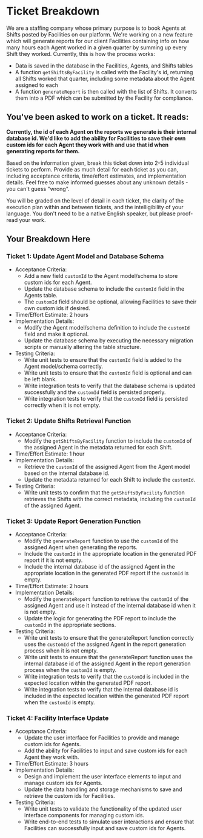 # Ticket Breakdown

We are a staffing company whose primary purpose is to book Agents at Shifts posted by Facilities on our platform. We're working on a new feature which will generate reports for our client Facilities containing info on how many hours each Agent worked in a given quarter by summing up every Shift they worked. Currently, this is how the process works:

- Data is saved in the database in the Facilities, Agents, and Shifts tables
- A function `getShiftsByFacility` is called with the Facility's id, returning all Shifts worked that quarter, including some metadata about the Agent assigned to each
- A function `generateReport` is then called with the list of Shifts. It converts them into a PDF which can be submitted by the Facility for compliance.

## You've been asked to work on a ticket. It reads:

**Currently, the id of each Agent on the reports we generate is their internal database id. We'd like to add the ability for Facilities to save their own custom ids for each Agent they work with and use that id when generating reports for them.**

Based on the information given, break this ticket down into 2-5 individual tickets to perform. Provide as much detail for each ticket as you can, including acceptance criteria, time/effort estimates, and implementation details. Feel free to make informed guesses about any unknown details - you can't guess "wrong".

You will be graded on the level of detail in each ticket, the clarity of the execution plan within and between tickets, and the intelligibility of your language. You don't need to be a native English speaker, but please proof-read your work.

## Your Breakdown Here

### Ticket 1: Update Agent Model and Database Schema

- Acceptance Criteria:
  - Add a new field `customId` to the Agent model/schema to store custom ids for each Agent.
  - Update the database schema to include the `customId` field in the Agents table.
  - The `customId` field should be optional, allowing Facilities to save their own custom ids if desired.
- Time/Effort Estimate: 2 hours
- Implementation Details:
  - Modify the Agent model/schema definition to include the `customId` field and make it optional.
  - Update the database schema by executing the necessary migration scripts or manually altering the table structure.
- Testing Criteria:
  - Write unit tests to ensure that the `customId` field is added to the Agent model/schema correctly.
  - Write unit tests to ensure that the `customId` field is optional and can be left blank.
  - Write integration tests to verify that the database schema is updated successfully and the `customId` field is persisted properly.
  - Write integration tests to verify that the `customId` field is persisted correctly when it is not empty.

### Ticket 2: Update Shifts Retrieval Function

- Acceptance Criteria:
  - Modify the `getShiftsByFacility` function to include the `customId` of the assigned Agent in the metadata returned for each Shift.
- Time/Effort Estimate: 1 hour
- Implementation Details:
  - Retrieve the `customId` of the assigned Agent from the Agent model based on the internal database id.
  - Update the metadata returned for each Shift to include the `customId`.
- Testing Criteria:
  - Write unit tests to confirm that the `getShiftsByFacility` function retrieves the Shifts with the correct metadata, including the `customId` of the assigned Agent.

### Ticket 3: Update Report Generation Function

- Acceptance Criteria:
  - Modify the `generateReport` function to use the `customId` of the assigned Agent when generating the reports.
  - Include the `customId` in the appropriate location in the generated PDF report if it is not empty.
  - Include the internal database id of the assigned Agent in the appropriate location in the generated PDF report if the `customId` is empty.
- Time/Effort Estimate: 2 hours
- Implementation Details:
  - Modify the `generateReport` function to retrieve the `customId` of the assigned Agent and use it instead of the internal database id when it is not empty.
  - Update the logic for generating the PDF report to include the `customId` in the appropriate sections.
- Testing Criteria:
  - Write unit tests to ensure that the generateReport function correctly uses the `customId` of the assigned Agent in the report generation process when it is not empty.
  - Write unit tests to ensure that the generateReport function uses the internal database id of the assigned Agent in the report generation process when the `customId` is empty.
  - Write integration tests to verify that the `customId` is included in the expected location within the generated PDF report.
  - Write integration tests to verify that the internal database id is included in the expected location within the generated PDF report when the `customId` is empty.

### Ticket 4: Facility Interface Update

- Acceptance Criteria:
  - Update the user interface for Facilities to provide and manage custom ids for Agents.
  - Add the ability for Facilities to input and save custom ids for each Agent they work with.
- Time/Effort Estimate: 3 hours
- Implementation Details:
  - Design and implement the user interface elements to input and manage custom ids for Agents.
  - Update the data handling and storage mechanisms to save and retrieve the custom ids for Facilities.
- Testing Criteria:
  - Write unit tests to validate the functionality of the updated user interface components for managing custom ids.
  - Write end-to-end tests to simulate user interactions and ensure that Facilities can successfully input and save custom ids for Agents.
